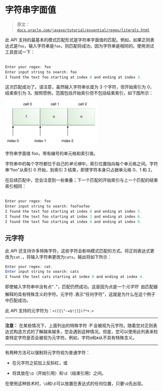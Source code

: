 # 字符串字面值

> 原文：[`docs.oracle.com/javase/tutorial/essential/regex/literals.html`](https://docs.oracle.com/javase/tutorial/essential/regex/literals.html)

此 API 支持的最基本的模式匹配形式是字符串字面值的匹配。例如，如果正则表达式是`foo`，输入字符串是`foo`，则匹配将成功，因为字符串是相同的。使用测试工具尝试一下：

```java

Enter your regex: foo
Enter input string to search: foo
I found the text foo starting at index 0 and ending at index 3.

```

这次匹配成功了。请注意，虽然输入字符串长度为 3 个字符，但开始索引为 0，结束索引为 3。按照惯例，范围包括开始索引但不包括结束索引，如下图所示：

![字符串字面值 foo，带有编号的单元格和索引值。](img/96cd7af1676b39fcd71678299a3a0614.png)

字符串字面值 foo，带有编号的单元格和索引值。

字符串中的每个字符都位于自己的*单元格*中，索引位置指向每个单元格之间。字符串“foo”从索引 0 开始，到索引 3 结束，即使字符本身只占据单元格 0、1 和 2。

在后续匹配中，您会注意到一些重叠；下一个匹配的开始索引与上一个匹配的结束索引相同：

```java

Enter your regex: foo
Enter input string to search: foofoofoo
I found the text foo starting at index 0 and ending at index 3.
I found the text foo starting at index 3 and ending at index 6.
I found the text foo starting at index 6 and ending at index 9.

```

## 元字符

此 API 还支持许多特殊字符，这些字符会影响模式匹配的方式。将正则表达式更改为`cat.`，将输入字符串更改为`cats`。输出将如下所示：

```java
Enter your regex: cat.
Enter input string to search: cats
I found the text cats starting at index 0 and ending at index 4.

```

即使输入字符串中没有点“`.`”，匹配仍然成功。这是因为点是一个*元字符*  由匹配器解释的具有特殊含义的字符。元字符`.`表示“任何字符”，这就是为什么在这个例子中匹配成功。

此 API 支持的元字符为：`<([{\^-=$!|]})?*+.>`

* * *

**注意：** 在某些情况下，上面列出的特殊字符 *不* 会被视为元字符。随着您对正则表达式构造方式的了解越来越多，您会遇到这种情况。但是，您可以使用此列表来检查特定字符是否会被视为元字符。例如，字符`@`和`#`从不具有特殊含义。

* * *

有两种方法可以强制将元字符视为普通字符：

+   在元字符之前加上反斜杠，或

+   将其放在`\Q`（开始引用）和`\E`（结束引用）之间。

在使用这种技术时，`\Q`和`\E`可以放置在表达式的任何位置，只要`\Q`先出现。
